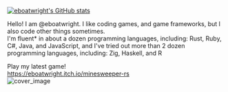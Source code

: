 [![eboatwright's GitHub stats](https://github-readme-stats.vercel.app/api?username=eboatwright&theme=gruvbox)](https://github.com/anuraghazra/github-readme-stats)


Hello! I am @eboatwright. I like coding games, and game frameworks, but I also code other things sometimes.<br />
I'm fluent* in about a dozen programming languages, including: Rust, Ruby, C#, Java, and JavaScript, and I've tried out more than 2 dozen programming languages, including: Zig, Haskell, and R<br>


Play my latest game!<br>
https://eboatwright.itch.io/minesweeper-rs<br>
![cover_image](https://user-images.githubusercontent.com/64672325/159137633-78b52991-2221-4b05-96c4-6a4ced8fa377.png)
